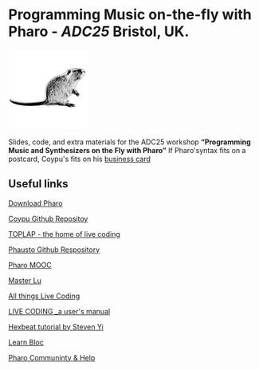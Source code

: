 # Programming Music on-the-fly with Pharo - _ADC25_ Bristol, UK.

![nutria in black and white](nutria_black.png)

Slides, code, and extra materials for the ADC25 workshop **“Programming Music and Synthesizers on the Fly with Pharo”**
If Pharo'syntax fits on a postcard, Coypu's fits on his [business card](https://github.com/lucretiomsp/ProgrammingMusicWithPharo-ADC25/blob/main/coypuBusinessCard.md)


## Useful links

[Download Pharo](https://pharo.org/)

[Coypu Github Repositoy](https://github.com/lucretiomsp/Coypu)

[TOPLAP - the home of live coding](https://blog.toplap.org)

[Phausto Github Respository](https://github.com/lucretiomsp/Phausto)

[Pharo MOOC](https://mooc.pharo.org/)

[Master Lu](https://github.com/lucretiomsp/MasterLu)

[All things Live Coding](https://github.com/toplap/awesome-livecoding)

[LIVE CODING _a user's manual](https://static.livecodingbook.toplap.org/books/livecoding.pdf)

[Hexbeat tutorial by Steven Yi](https://github.com/kunstmusik/csound-live-code/blob/main/doc/hexadecimal_beats.md)

[Learn Bloc](https://github.com/SquareBracketAssociates/Booklet-Graphics)

[Pharo Communinty & Help](https://pharo.org/community)


